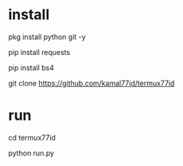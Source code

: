 # install
pkg install python git -y

pip install requests

pip install bs4

git clone
https://github.com/kamal77id/termux77id

# run
cd termux77id

python run.py
